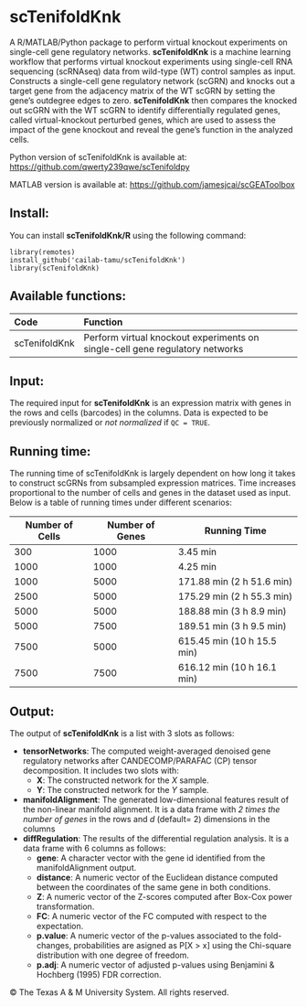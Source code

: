 scTenifoldKnk
=============

A R/MATLAB/Python package to perform virtual knockout experiments on single-cell gene regulatory networks. **scTenifoldKnk** is a machine learning workflow that performs virtual knockout experiments using single-cell RNA sequencing (scRNAseq) data from wild-type (WT) control samples as input. Constructs a single-cell gene regulatory network (scGRN) and knocks out a target gene from the adjacency matrix of the WT scGRN by setting the gene’s outdegree edges to zero. **scTenifoldKnk** then compares the knocked out scGRN with the WT scGRN to identify differentially regulated genes, called virtual-knockout perturbed genes, which are used to assess the impact of the gene knockout and reveal the gene’s function in the analyzed cells.

Python version of scTenifoldKnk is available at: https://github.com/qwerty239qwe/scTenifoldpy

MATLAB version is available at: https://github.com/jamesjcai/scGEAToolbox

Install:
-------
You can install **scTenifoldKnk/R** using the following command:

```{R}
library(remotes)
install_github('cailab-tamu/scTenifoldKnk')
library(scTenifoldKnk)
```

Available functions:
--------------------

|Code| Function |
|:-|:-|
|scTenifoldKnk|Perform virtual knockout experiments on single-cell gene regulatory networks|

Input:
--------
The required input for **scTenifoldKnk** is an expression matrix with genes in the rows and cells (barcodes) in the columns. Data is expected to be previously normalized or _not normalized_ if `QC = TRUE`.

Running time:
--------
The running time of scTenifoldKnk is largely dependent on how long it takes to construct scGRNs from subsampled expression matrices. Time increases proportional to the number of cells and genes in the dataset used as input. Below is a table of running times under different scenarios:

| Number of Cells | Number of Genes | Running Time |
|-----------------|-----------------|--------------|
| 300             | 1000            | 3.45 min     |
| 1000            | 1000            | 4.25 min     |
| 1000            | 5000            | 171.88 min (2 h 51.6 min) |
| 2500            | 5000            | 175.29 min (2 h 55.3 min) |
| 5000            | 5000            | 188.88 min (3 h 8.9 min) |
| 5000            | 7500            | 189.51 min (3 h 9.5 min)  |
| 7500            | 5000            | 615.45 min (10 h 15.5 min) |
| 7500            | 7500            | 616.12 min (10 h 16.1 min)  |


Output:
--------
The output of **scTenifoldKnk** is a list with 3 slots as follows: 
  * **tensorNetworks**: The computed weight-averaged denoised gene regulatory networks after CANDECOMP/PARAFAC (CP) tensor decomposition. It includes two slots with:
    * **X**: The constructed network for the _X_ sample.
    * **Y**: The constructed network for the _Y_ sample.
  * **manifoldAlignment**: The generated low-dimensional features result of the non-linear manifold alignment. It is a data frame with _2 times the number of genes_ in the rows and _d_ (default= 2) dimensions in the columns
  * **diffRegulation**: The results of the differential regulation analysis. It is a data frame with 6 columns as follows:
    * **gene**: A character vector with the gene id identified from the manifoldAlignment output.
    * **distance**: A numeric vector of the Euclidean distance computed between the coordinates of the same gene in both conditions.
    * **Z**: A numeric vector of the Z-scores computed after Box-Cox power transformation.
    * **FC**: A numeric vector of the FC computed with respect to the expectation.
    * **p.value**: A numeric vector of the p-values associated to the fold-changes, probabilities are asigned as P[X > x] using the Chi-square distribution with one degree of freedom.
    * **p.adj**: A numeric vector of adjusted p-values using Benjamini & Hochberg (1995) FDR correction.

©️ The Texas A & M University System. All rights reserved.
